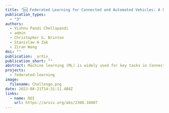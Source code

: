 ```yaml
---
title: "🆕 Federated Learning for Connected and Automated Vehicles: A Survey of Existing Approaches and Challenges"
publication_types:
  - "3"
authors:
  - Vishnu Pandi Chellapandi
  - admin
  - Christopher G. Brinton
  - Stanislaw H Zak
  - Ziran Wang
doi: ""
publication: _arXiv_
publication_short: ""
abstract: Machine learning (ML) is widely used for key tasks in Connected and Automated Vehicles (CAV), including perception, planning, and control. However, its reliance on vehicular data for model training presents significant challenges related to in-vehicle user privacy and communication overhead generated by massive data volumes. Federated learning (FL) is a decentralized ML approach that enables multiple vehicles to collaboratively develop models, broadening learning from various driving environments, enhancing overall performance, and simultaneously securing local vehicle data privacy and security. This survey paper presents a review of the advancements made in the application of FL for CAV (FL4CAV). First, centralized and decentralized frameworks of FL are analyzed, highlighting their key characteristics and methodologies. Second, diverse data sources, models, and data security techniques relevant to FL in CAVs are reviewed, emphasizing their significance in ensuring privacy and confidentiality. Third, specific and important applications of FL are explored, providing insight into the base models and datasets employed for each application. Finally, existing challenges for FL4CAV are listed and potential directions for future work are discussed to further enhance the effectiveness and efficiency of FL in the context of CAV.
projects:
  - federated-learning
image:
  filename: Challenge.png
date: 2023-08-21T14:31:11.488Z
links:
  - name: DOI
    url: https://arxiv.org/abs/2308.10407
---
```

